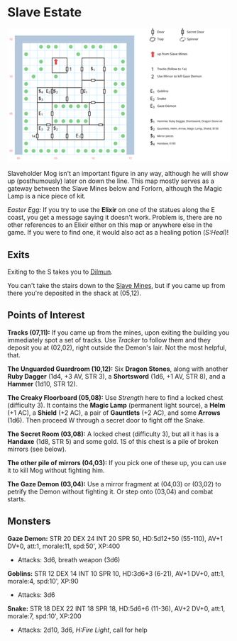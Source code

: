 # Slave Estate

![map](slave-estate.svg)

Slaveholder Mog isn't an important figure in any way, although he will show up (posthumously) later on down the line. This map mostly serves as a gateway between the Slave Mines below and Forlorn, although the Magic Lamp is a nice piece of kit.

*Easter Egg:* If you try to use the **Elixir** on one of the statues along the E coast, you get a message saying it doesn't work. Problem is, there are no other references to an Elixir either on this map or anywhere else in the game. If you were to find one, it would also act as a healing potion (*S:Heal*)!

## Exits

Exiting to the S takes you to [Dilmun](dilmun.md).

You can't take the stairs down to the [Slave Mines](slave-mines.md), but if you came up from there you're deposited in the shack at (05,12).

## Points of Interest

**Tracks (07,11):** If you came up from the mines, upon exiting the building you immediately spot a set of tracks. Use *Tracker* to follow them and they deposit you at (02,02), right outside the Demon's lair. Not the most helpful, that.

**The Unguarded Guardroom (10,12):** Six **Dragon Stones**, along with another **Ruby Dagger** (1d4, +3 AV, STR 3), a **Shortsword** (1d6, +1 AV, STR 8), and a **Hammer** (1d10, STR 12).

**The Creaky Floorboard (05,08):** Use *Strength* here to find a locked chest (difficulty 3). It contains the **Magic Lamp** (permanent light source), a **Helm** (+1 AC), a **Shield** (+2 AC), a pair of **Gauntlets** (+2 AC), and some **Arrows** (1d6). Then proceed W through a secret door to fight off the Snake.

**The Secret Room (03,08):** A locked chest (difficulty 3), but all it has is a **Handaxe** (1d8, STR 5) and some gold. 1S of this chest is a pile of broken mirrors (see below).

**The other pile of mirrors (04,03):** If you pick one of these up, you can use it to kill Mog without fighting him.

**The Gaze Demon (03,04):** Use a mirror fragment at (04,03) or (03,02) to petrify the Demon without fighting it. Or step onto (03,04) and combat starts.

## Monsters

**Gaze Demon:** STR 20 DEX 24 INT 20 SPR 50, HD:5d12+50 (55-110), AV+1 DV+0, att:1, morale:11, spd:50', XP:400

- Attacks: 3d6, breath weapon (3d6)

**Goblins:** STR 12 DEX 14 INT 10 SPR 10, HD:3d6+3 (6-21), AV+1 DV+0, att:1, morale:4, spd:10', XP:90

- Attacks: 3d6

**Snake:** STR 18 DEX 22 INT 18 SPR 18, HD:5d6+6 (11-36), AV+2 DV+0, att:1, morale:7, spd:10', XP:200

- Attacks: 2d10, 3d6, *H:Fire Light*, call for help

